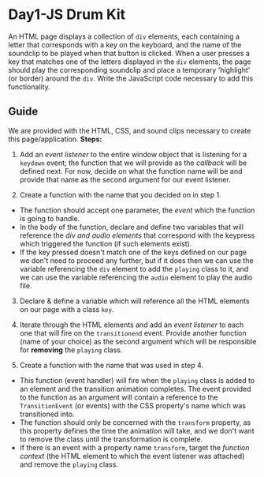 # Day1-JS Drum Kit


An HTML page displays a collection of `div` elements, each containing a letter
that corresponds with a key on the keyboard, and the name of the soundclip to be
played when that button is clicked.
When a user presses a key that matches one of the letters displayed in the `div` elements,
the page should play the corresponding soundclip and place a temporary 'highlight' (or border)
around the `div`.
Write the JavaScript code necessary to add this functionality.

## Guide

We are provided with the HTML, CSS, and sound clips necessary to create this page/application.
**Steps:**

1. Add an _event listener_ to the entire window object that is listening for a
`keydown` event; the function that we will provide as the _callback_ will be
defined next. For now, decide on what the function name will be and provide
that name as the second argument for our event listener.

2. Create a function with the name that you decided on in step 1.
- The function should accept one parameter, the _event_ which the function is going to handle.
- In the body of the function, declare and define two variables that will
reference the  _div and audio elements_ that correspond with the keypress which
triggered the function (if such elements exist).
- If the key pressed doesn't match one of the keys defined on our page we don't
need to proceed any further, but if it does then we can use the variable
referencing the `div` element to add the `playing` class to it, and we can use
the variable referencing the `audio` element to play the audio file.

3. Declare & define a variable which will reference all the HTML elements on our
page with a class `key`.

4. Iterate through the HTML elements and add an _event listener_ to each one that will
fire on the `transitionend` event. Provide another function (name of your choice)
as the second argument which will be responsible for **removing** the `playing`
class.

5. Create a function with the name that was used in step 4.
- This function (event handler) will fire when the `playing` class is added
to an element and the transition animation completes. The event provided
to the function as an argument will contain a reference to the `TransitionEvent`
(or events) with the CSS property's name which was transitioned into.
- The function should only be concerned with the `transform` property, as this
property defines the time the animation will take, and we don't want to remove
the class until the transformation is complete.
- If there is an event with a property name `transform`, target the _function
context_ (the HTML element to which the event listener was attached) and remove
the `playing` class.
